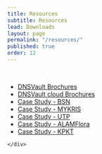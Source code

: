 ```yaml
---
title: Resources
subtitle: Resources
lead: Downloads
layout: page
permalink: "/resources/"
published: true
order: 12
---
```


<div class="container">
    <div class="container" >
        <br>
        <ul class="list-group">
            <li class="list-item"><a href="/pages/docs/dnsvault.pdf" target="_blank">DNSVault Brochures</a></li>
            <li class="list-item"><a href="/pages/docs/dnsvaultcloudservice.pdf" target="_blank">DNSVault cloud Brochures</a></li>
            <li class="list-item"><a href="/pages/docs/cases/dnsvault_bsn.pdf" target="_blank">Case Study - BSN</a></li>
            <li class="list-item"><a href="/pages/docs/cases/dnsvault_mykris.pdf" target="_blank">Case Study - MYKRIS</a></li>
            <li class="list-item"><a href="/pages/docs/cases/dnsvault_utp.pdf" target="_blank">Case Study - UTP</a></li>
            <li class="list-item"><a href="/pages/docs/cases/dnsvault_alamflora.pdf" target="_blank">Case Study - ALAMFlora</a></li>
            <li class="list-item"><a href="/pages/docs/cases/dnsvault_kpkt.pdf" target="_blank">Case Study - KPKT</a></li>
        </ul>

    </div>
</div>